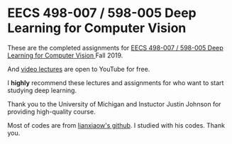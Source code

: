 # EECS 498-007 / 598-005 Deep Learning for Computer Vision

These are the completed assignments for [EECS 498-007 / 598-005 Deep Learning for Computer Vision
](https://web.eecs.umich.edu/~justincj/teaching/eecs498/FA2020/) Fall 2019.

And [video lectures](https://www.youtube.com/watch?v=dJYGatp4SvA&list=PL5-TkQAfAZFbzxjBHtzdVCWE0Zbhomg7r) are open to YouTube for free.

I **highly** recommend these lectures and assignments for who want to start studying deep learning.

Thank you to the University of Michigan and Instuctor Justin Johnson for providing high-quality course.

Most of codes are from [lianxiaow's github](https://github.com/linxiaow/EECS498-Deep-Learning-for-Vision). I studied with his codes. Thank you.
